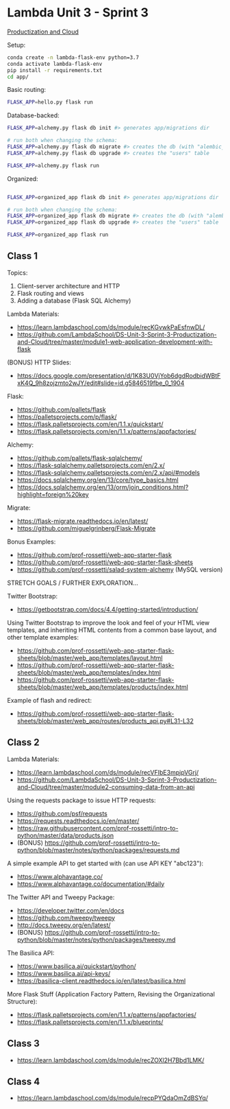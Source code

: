 
# Lambda Unit 3 - Sprint 3

[Productization and Cloud](https://learn.lambdaschool.com/ds/sprint/recvbdRfBNCqSB4hd)


Setup:

```sh
conda create -n lambda-flask-env python=3.7
conda activate lambda-flask-env
pip install -r requirements.txt
cd app/
```

Basic routing:

```sh
FLASK_APP=hello.py flask run
```

Database-backed:


```sh
FLASK_APP=alchemy.py flask db init #> generates app/migrations dir

# run both when changing the schema:
FLASK_APP=alchemy.py flask db migrate #> creates the db (with "alembic_version" table)
FLASK_APP=alchemy.py flask db upgrade #> creates the "users" table

FLASK_APP=alchemy.py flask run
```


Organized:


```sh

FLASK_APP=organized_app flask db init #> generates app/migrations dir

# run both when changing the schema:
FLASK_APP=organized_app flask db migrate #> creates the db (with "alembic_version" table)
FLASK_APP=organized_app flask db upgrade #> creates the "users" table

FLASK_APP=organized_app flask run
```


## Class 1

Topics:

  1. Client-server architecture and HTTP
  2. Flask routing and views
  3. Adding a database (Flask SQL Alchemy)

Lambda Materials:

  + https://learn.lambdaschool.com/ds/module/recKGvwkPaEsfnwDL/
  + https://github.com/LambdaSchool/DS-Unit-3-Sprint-3-Productization-and-Cloud/tree/master/module1-web-application-development-with-flask

(BONUS) HTTP Slides:
  + https://docs.google.com/presentation/d/1K83U0VjYob6dgdRodbidWBtFxK4Q_9h8zojzmto2wJY/edit#slide=id.g5846519fbe_0_1904

Flask:

  + https://github.com/pallets/flask
  + https://palletsprojects.com/p/flask/
  + https://flask.palletsprojects.com/en/1.1.x/quickstart/
  + https://flask.palletsprojects.com/en/1.1.x/patterns/appfactories/

Alchemy:

  + https://github.com/pallets/flask-sqlalchemy/
  + https://flask-sqlalchemy.palletsprojects.com/en/2.x/
  + https://flask-sqlalchemy.palletsprojects.com/en/2.x/api/#models
  + https://docs.sqlalchemy.org/en/13/core/type_basics.html
  + https://docs.sqlalchemy.org/en/13/orm/join_conditions.html?highlight=foreign%20key

Migrate:

  + https://flask-migrate.readthedocs.io/en/latest/
  + https://github.com/miguelgrinberg/Flask-Migrate

Bonus Examples:

  + https://github.com/prof-rossetti/web-app-starter-flask
  + https://github.com/prof-rossetti/web-app-starter-flask-sheets
  + https://github.com/prof-rossetti/salad-system-alchemy (MySQL version)

STRETCH GOALS / FURTHER EXPLORATION...

Twitter Bootstrap:
  + https://getbootstrap.com/docs/4.4/getting-started/introduction/

Using Twitter Bootstrap to improve the look and feel of your HTML view templates, and inheriting HTML contents from a common base layout, and other template examples:
  + https://github.com/prof-rossetti/web-app-starter-flask-sheets/blob/master/web_app/templates/layout.html
  + https://github.com/prof-rossetti/web-app-starter-flask-sheets/blob/master/web_app/templates/index.html
  + https://github.com/prof-rossetti/web-app-starter-flask-sheets/blob/master/web_app/templates/products/index.html

Example of flash and redirect:
  + https://github.com/prof-rossetti/web-app-starter-flask-sheets/blob/master/web_app/routes/products_api.py#L31-L32

## Class 2

Lambda Materials:

  + https://learn.lambdaschool.com/ds/module/recVFIbE3mpjpVGrj/
  + https://github.com/LambdaSchool/DS-Unit-3-Sprint-3-Productization-and-Cloud/tree/master/module2-consuming-data-from-an-api

Using the requests package to issue HTTP requests:

  + https://github.com/psf/requests
  + https://requests.readthedocs.io/en/master/
  + https://raw.githubusercontent.com/prof-rossetti/intro-to-python/master/data/products.json
  + (BONUS) https://github.com/prof-rossetti/intro-to-python/blob/master/notes/python/packages/requests.md

A simple example API to get started with (can use API KEY "abc123"):

  + https://www.alphavantage.co/
  + https://www.alphavantage.co/documentation/#daily

The Twitter API and Tweepy Package:

  + https://developer.twitter.com/en/docs
  + https://github.com/tweepy/tweepy
  + http://docs.tweepy.org/en/latest/
  + (BONUS) https://github.com/prof-rossetti/intro-to-python/blob/master/notes/python/packages/tweepy.md

The Basilica API:

  + https://www.basilica.ai/quickstart/python/
  + https://www.basilica.ai/api-keys/
  + https://basilica-client.readthedocs.io/en/latest/basilica.html

More Flask Stuff (Application Factory Pattern, Revising the Organizational Structure):

  + https://flask.palletsprojects.com/en/1.1.x/patterns/appfactories/
  + https://flask.palletsprojects.com/en/1.1.x/blueprints/

## Class 3

  + https://learn.lambdaschool.com/ds/module/recZOXl2H7Bbd1LMK/

## Class 4

  + https://learn.lambdaschool.com/ds/module/recpPYQdaOmZdBSYq/
